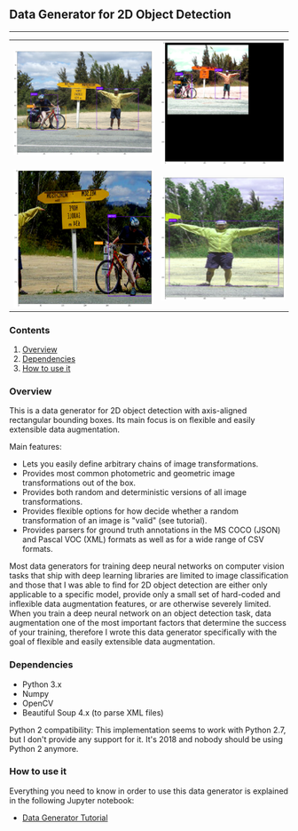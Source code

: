 ## Data Generator for 2D Object Detection
---

| | |
|---|---|
| ![img01](examples/image01_original.png) | ![img01](examples/image01_processed01.png) |
| ![img01](examples/image01_processed02.png) | ![img01](examples/image01_processed03.png) |

### Contents

1. [Overview](#overview)
2. [Dependencies](#dependencies)
3. [How to use it](#how-to-use-it)

### Overview

This is a data generator for 2D object detection with axis-aligned rectangular bounding boxes. Its main focus is on flexible and easily extensible data augmentation.

Main features:
* Lets you easily define arbitrary chains of image transformations.
* Provides most common photometric and geometric image transformations out of the box.
* Provides both random and deterministic versions of all image transformations.
* Provides flexible options for how decide whether a random transformation of an image is "valid" (see tutorial).
* Provides parsers for ground truth annotations in the MS COCO (JSON) and Pascal VOC (XML) formats as well as for a wide range of CSV formats.

Most data generators for training deep neural networks on computer vision tasks that ship with deep learning libraries are limited to image classification and those that I was able to find for 2D object detection are either only applicable to a specific model, provide only a small set of hard-coded and inflexible data augmentation features, or are otherwise severely limited. When you train a deep neural network on an object detection task, data augmentation one of the most important factors that determine the success of your training, therefore I wrote this data generator specifically with the goal of flexible and easily extensible data augmentation.

### Dependencies

* Python 3.x
* Numpy
* OpenCV
* Beautiful Soup 4.x (to parse XML files)

Python 2 compatibility: This implementation seems to work with Python 2.7, but I don't provide any support for it. It's 2018 and nobody should be using Python 2 anymore.

### How to use it

Everything you need to know in order to use this data generator is explained in the following Jupyter notebook:

* [Data Generator Tutorial](data_generator_tutorial.ipynb)
